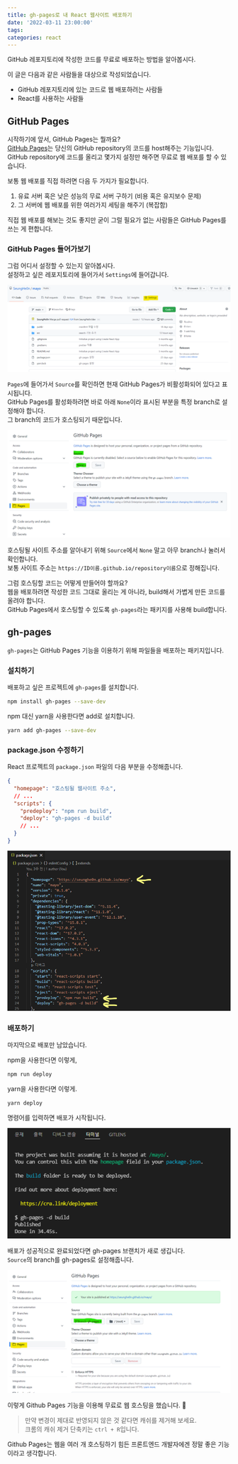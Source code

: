 ```yaml
---
title: gh-pages로 내 React 웹사이트 배포하기
date: '2022-03-11 23:00:00'
tags:
categories: react
---
```


GitHub 레포지토리에 작성한 코드를 무료로 배포하는 방법을 알아봅시다.

이 글은 다음과 같은 사람들을 대상으로 작성되었습니다.

- GitHub 레포지토리에 있는 코드로 웹 배포하려는 사람들
- React를 사용하는 사람들

## GitHub Pages

시작하기에 앞서, GitHub Pages는 뭘까요?  
[GitHub Pages](https://pages.github.com)는 당신의 GitHub repository의 코드를 host해주는 기능입니다.  
GitHub repository에 코드를 올리고 몇가지 설정만 해주면 무료로 웹 배포를 할 수 있습니다.

보통 웹 배포를 직접 하려면 다음 두 가지가 필요합니다.

1. 유료 서버 혹은 낮은 성능의 무료 서버 구하기 (비용 혹은 유지보수 문제)
2. 그 서버에 웹 배포를 위한 여러가지 세팅을 해주기 (복잡함)

직접 웹 배포를 해보는 것도 좋지만 굳이 그럴 필요가 없는 사람들은 GitHub Pages를 쓰는 게 편합니다.

### GitHub Pages 들어가보기

그럼 어디서 설정할 수 있는지 알아봅시다.  
설정하고 싶은 레포지토리에 들어가서 `Settings`에 들어갑니다.

![Github Repository 화면](github-repository.png)

`Pages`에 들어가서 `Source`를 확인하면 현재 GitHub Pages가 비활성화되어 있다고 표시됩니다.  
GitHub Pages를 활성화하려면 바로 아래 `None`이라 표시된 부분을 특정 branch로 설정해야 합니다.  
그 branch의 코드가 호스팅되기 때문입니다.

![Github Pages 메뉴](github-pages.png)

호스팅될 사이트 주소를 알아내기 위해 `Source`에서 `None` 말고 아무 branch나 눌러서 확인합니다.  
보통 사이트 주소는 `https://ID이름.github.io/repository이름`으로 정해집니다.

그럼 호스팅할 코드는 어떻게 만들어야 할까요?  
웹을 배포하려면 작성한 코드 그대로 올리는 게 아니라, build해서 가볍게 만든 코드를 올려야 합니다.  
GitHub Pages에서 호스팅할 수 있도록 `gh-pages`라는 패키지를 사용해 build합니다.

## gh-pages

`gh-pages`는 GitHub Pages 기능을 이용하기 위해 파일들을 배포하는 패키지입니다.

### 설치하기

배포하고 싶은 프로젝트에 `gh-pages`를 설치합니다.

```bash
npm install gh-pages --save-dev
```

npm 대신 yarn을 사용한다면 add로 설치합니다.

```bash
yarn add gh-pages --save-dev
```

### package.json 수정하기

React 프로젝트의 `package.json` 파일의 다음 부분을 수정해줍니다.

```json
{
  "homepage": "호스팅될 웹사이트 주소",
  // ...
  "scripts": {
    "predeploy": "npm run build",
    "deploy": "gh-pages -d build"
    // ...
  }
}
```

![package.json 파일](package-json.png)

### 배포하기

마지막으로 배포만 남았습니다.

npm을 사용한다면 이렇게,

```bash
npm run deploy
```

yarn을 사용한다면 이렇게.

```bash
yarn deploy
```

명령어를 입력하면 배포가 시작됩니다.

![터미널에서 배포 완료된 모습](deploy.png)

배포가 성공적으로 완료되었다면 gh-pages 브랜치가 새로 생깁니다.  
`Source`의 branch를 gh-pages로 설정해줍니다.

![Github Pages 메뉴에서 branch를 gh-pages로 설정한 모습](github-pages-after.png)

이렇게 Github Pages 기능을 이용해 무료로 웹 호스팅을 했습니다. 🥳

> 만약 변경이 제대로 반영되지 않은 것 같다면 캐쉬를 제거해 보세요.  
> 크롬의 캐쉬 제거 단축키는 `ctrl + R`입니다.

Github Pages는 웹을 여러 개 호스팅하기 힘든 프론트엔드 개발자에겐 정말 좋은 기능이라고 생각합니다.

```toc

```
